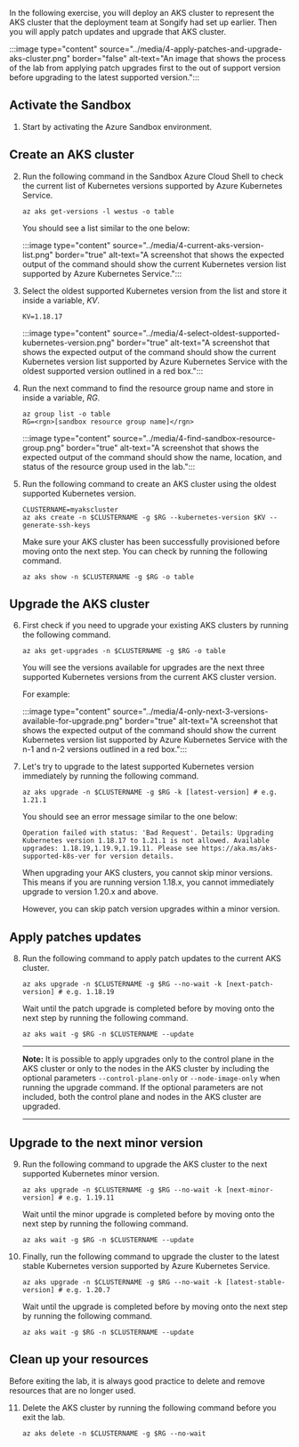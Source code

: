
In the following exercise, you will deploy an AKS cluster to represent the AKS cluster that the deployment team at Songify had set up earlier. Then you will apply patch updates and upgrade that AKS cluster. 

 :::image type="content" source="../media/4-apply-patches-and-upgrade-aks-cluster.png" border="false" alt-text="An image that shows the process of the lab from applying patch upgrades first to the out of support version before upgrading to the latest supported version.":::

## Activate the Sandbox

1. Start by activating the Azure Sandbox environment. 


## Create an AKS cluster 

2. Run the following command in the Sandbox Azure Cloud Shell to check the current list of Kubernetes versions supported by Azure Kubernetes Service.

    ```azurecli-interactive
    az aks get-versions -l westus -o table
    ```

    You should see a list similar to the one below:
    
     :::image type="content" source="../media/4-current-aks-version-list.png" border="true" alt-text="A screenshot that shows the expected output of the command should show the current Kubernetes version list supported by Azure Kubernetes Service.":::

3. Select the oldest supported Kubernetes version from the list and store it inside a variable, *KV*. 

    ```azurecli-interactive
    KV=1.18.17
    ```
    
     :::image type="content" source="../media/4-select-oldest-supported-kubernetes-version.png" border="true" alt-text="A screenshot that shows the expected output of the command should show the current Kubernetes version list supported by Azure Kubernetes Service with the oldest supported version outlined in a red box.":::

4. Run the next command to find the resource group name and store in inside a variable, *RG*.

    ```azurecli-interactive
    az group list -o table 
    RG=<rgn>[sandbox resource group name]</rgn>
    ```
     :::image type="content" source="../media/4-find-sandbox-resource-group.png" border="true" alt-text="A screenshot that shows the expected output of the command should show the name, location, and status of the resource group used in the lab.":::
 
5. Run the following command to create an AKS cluster using the oldest supported Kubernetes version. 

    ```azurecli-interactive
    CLUSTERNAME=myakscluster
    az aks create -n $CLUSTERNAME -g $RG --kubernetes-version $KV --generate-ssh-keys
    ```
    Make sure your AKS cluster has been successfully provisioned before moving onto the next step. You can check by running the following command. 
    
    ```azurecli-interactive
    az aks show -n $CLUSTERNAME -g $RG -o table
    ```
    
## Upgrade the AKS cluster

6. First check if you need to upgrade your existing AKS clusters by running the following command. 

    ```azurecli-interactive
    az aks get-upgrades -n $CLUSTERNAME -g $RG -o table
    ```
    
    You will see the versions available for upgrades are the next three supported Kubernetes versions from the current AKS cluster version. 
    
    For example:
    
     :::image type="content" source="../media/4-only-next-3-versions-available-for-upgrade.png" border="true" alt-text="A screenshot that shows the expected output of the command should show the current Kubernetes version list supported by Azure Kubernetes Service with the n-1 and n-2 versions outlined in a red box.":::

7. Let's try to upgrade to the latest supported Kubernetes version immediately by running the following command.

    ```azurecli-interactive
    az aks upgrade -n $CLUSTERNAME -g $RG -k [latest-version] # e.g. 1.21.1
    ```
    
    You should see an error message similar to the one below:
    
    ```output
    Operation failed with status: 'Bad Request'. Details: Upgrading Kubernetes version 1.18.17 to 1.21.1 is not allowed. Available upgrades: 1.18.19,1.19.9,1.19.11. Please see https://aka.ms/aks-supported-k8s-ver for version details.
    ```
    
    When upgrading your AKS clusters, you cannot skip minor versions. This means if you are running version 1.18.x, you cannot immediately upgrade to version 1.20.x and above.
    
    However, you can skip patch version upgrades within a minor version.

## Apply patches updates 

8. Run the following command to apply patch updates to the current AKS cluster.

    ```azurecli-interactive
    az aks upgrade -n $CLUSTERNAME -g $RG --no-wait -k [next-patch-version] # e.g. 1.18.19
    ```
    
    Wait until the patch upgrade is completed before by moving onto the next step by running the following command.
    
    ```azurecli-interactive
    az aks wait -g $RG -n $CLUSTERNAME --update
    ```

    ---
    
    **Note:**
    It is possible to apply upgrades only to the control plane in the AKS cluster or only to the nodes in the AKS cluster by including the optional parameters `--control-plane-only` or `--node-image-only` when running the upgrade command. If the optional parameters are not included, both the control plane and nodes in the AKS cluster are upgraded.
    
    ---

## Upgrade to the next minor version

9. Run the following command to upgrade the AKS cluster to the next supported Kubernetes minor version.

    ```azurecli-interactive
    az aks upgrade -n $CLUSTERNAME -g $RG --no-wait -k [next-minor-version] # e.g. 1.19.11
    ```
    
    Wait until the minor upgrade is completed before by moving onto the next step by running the following command.
    
    ```azurecli-interactive
    az aks wait -g $RG -n $CLUSTERNAME --update
    ```

10. Finally, run the following command to upgrade the cluster to the latest stable Kubernetes version supported by Azure Kubernetes Service.

    ```azurecli-interactive
    az aks upgrade -n $CLUSTERNAME -g $RG --no-wait -k [latest-stable-version] # e.g. 1.20.7
    ```
    Wait until the upgrade is completed before by moving onto the next step by running the following command.
    
    ```azurecli-interactive
    az aks wait -g $RG -n $CLUSTERNAME --update
    ```

## Clean up your resources 

Before exiting the lab, it is always good practice to delete and remove resources that are no longer used.

11. Delete the AKS cluster by running the following command before you exit the lab. 

    ```azurecli-interactive
    az aks delete -n $CLUSTERNAME -g $RG --no-wait 
    ```
